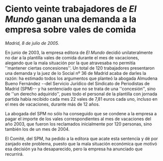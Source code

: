 # Ciento veinte trabajadores de *El Mundo* ganan una demanda a la empresa sobre vales de comida

*Madrid, 8 de julio de 2005.*

En junio de 2003, la empresa editora de *El Mundo* decidió unilateralmente no dar a la plantilla vales de comida durante el mes de vacaciones, alegando que la mala situación por la que atravesaba no permitía ''mantener ciertas concesiones''. Un total de 120 trabajadores presentaron una demanda y la juez de lo Social nº 36 de Madrid acaba de darles la razón: ha estimado todos los argumentos que planteó la abogada Almudena Bueno Fernández --del Servicio Jurídico del Sindicato de Periodistas de Madrid (SPM)-- y ha sentenciado que no se trata de una ''concesión'', sino de ''un derecho adquirido'', pues todo el personal de la plantilla con jornada partida había recibido cada mes 22 vales de 7,81 euros cada uno, incluso en el mes de vacaciones, durante más de 12 años.

La abogada del SPM no sólo ha conseguido que se condene a la empresa a pagar el importe de los vales correspondientes al mes de vacaciones del año 2003, que fueron los reclamados inicialmente por 120 personas, sino también los de un mes de 2004.

El Comité, del SPM, ha pedido a la editora que acate esta sentencia y dé por zanjado este problema, puesto que la mala situación económica que motivó esa decisión ya ha desaparecido, pero la empresa ha anunciado que recurrirá.

